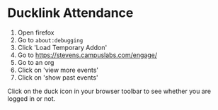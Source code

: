 # Ducklink Attendance

1. Open firefox
1. Go to `about:debugging`
1. Click 'Load Temporary Addon'
1. Go to https://stevens.campuslabs.com/engage/
1. Go to an org
1. Click on 'view more events'
1. Click on 'show past events'

Click on the duck icon in your browser toolbar to see whether you are logged in or not.
